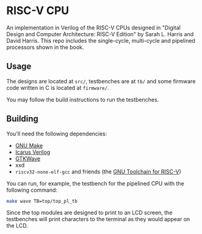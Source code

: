 # RISC-V CPU

An implementation in Verilog of the RISC-V CPUs designed in "Digital Design and
Computer Architecture: RISC-V Edition" by Sarah L. Harris and David Harris. This
repo includes the single-cycle, multi-cycle and pipelined processors shown in
the book.

## Usage

The designs are located at `src/`, testbenches are at `tb/` and some firmware
code written in C is located at `firmware/`.

You may follow the build instructions to run the testbenches.

## Building

You'll need the following dependencies:

- [GNU Make](https://www.gnu.org/software/make/)
- [Icarus Verilog](https://steveicarus.github.io/)
- [GTKWave](https://gtkwave.sourceforge.net/)
- xxd
- `riscv32-none-elf-gcc` and friends (the [GNU Toolchain for RISC-V](https://github.com/riscv-collab/riscv-gnu-toolchain))

You can run, for example, the testbench for the pipelined CPU with the following
command:

```bash
make wave TB=top/top_pl_tb
```

Since the top modules are designed to print to an LCD screen, the testbenches
will print characters to the terminal as they would appear on the LCD.
